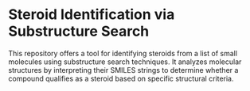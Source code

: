 # Steroid Identification via Substructure Search
This repository offers a tool for identifying steroids from a list of small molecules using substructure search techniques. It analyzes molecular structures by interpreting their SMILES strings to determine whether a compound qualifies as a steroid based on specific structural criteria.

